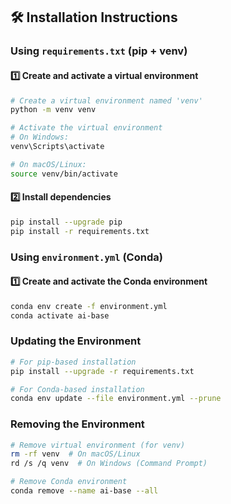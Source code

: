 ## 🛠️ Installation Instructions  

### Using `requirements.txt` (pip + venv)  

#### 1️⃣ Create and activate a virtual environment  

```bash
# Create a virtual environment named 'venv'
python -m venv venv

# Activate the virtual environment
# On Windows:
venv\Scripts\activate

# On macOS/Linux:
source venv/bin/activate
```

#### 2️⃣ Install dependencies  

```bash
pip install --upgrade pip
pip install -r requirements.txt
```

### Using `environment.yml` (Conda)  

#### 1️⃣ Create and activate the Conda environment  

```bash
conda env create -f environment.yml
conda activate ai-base
```

### Updating the Environment  

```bash
# For pip-based installation
pip install --upgrade -r requirements.txt

# For Conda-based installation
conda env update --file environment.yml --prune
```

### Removing the Environment  

```bash
# Remove virtual environment (for venv)
rm -rf venv  # On macOS/Linux
rd /s /q venv  # On Windows (Command Prompt)

# Remove Conda environment
conda remove --name ai-base --all
```
